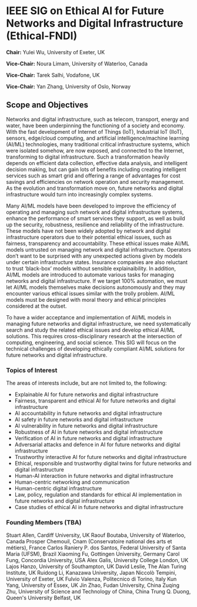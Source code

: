 # IEEE SIG on Ethical AI for Future Networks and Digital Infrastructure (Ethical-FNDI)

**Chair:** Yulei Wu, University of Exeter, UK

**Vice-Chair:** Noura Limam, University of Waterloo, Canada

**Vice-Chair:** Tarek Salhi, Vodafone, UK

**Vice-Chair:** Yan Zhang, University of Oslo, Norway

## Scope and Objectives
Networks and digital infrastructure, such as telecom, transport, energy and water, have been underpinning the functioning of a society and economy. With the fast development of Internet of Things (IoT), Industrial IoT (IIoT), sensors, edge/cloud computing, and artificial intelligence/machine learning (AI/ML) technologies, many traditional critical infrastructure systems, which were isolated somehow, are now exposed, and connected to the Internet, transforming to digital infrastructure. Such a transformation heavily depends on efficient data collection, effective data analysis, and intelligent decision making, but can gain lots of benefits including creating intelligent services such as smart grid and offering a range of advantages for cost savings and efficiencies on network operation and security management. As the evolution and transformation move on, future networks and digital infrastructure would turn into increasingly complex systems. 

Many AI/ML models have been developed to improve the efficiency of operating and managing such network and digital infrastructure systems, enhance the performance of smart services they support, as well as build up the security, robustness, resilience and reliability of the infrastructure. These models have not been widely adopted by network and digital infrastructure operators due to their potential ethical issues, such as fairness, transparency and accountability. These ethical issues make AI/ML models untrusted on managing network and digital infrastructure. Operators don’t want to be surprised with any unexpected actions given by models under certain infrastructure states. Insurance companies are also reluctant to trust ‘black-box’ models without sensible explainaibility. In addition, AI/ML models are introduced to automate various tasks for managing networks and digital infrastructure. If we target 100% automation, we must let AI/ML models themselves make decisions autonomously and they may encounter various ethical issues similar with the trolly problem. AI/ML models must be designed with moral theory and ethical principles considered at the outset.

To have a wider acceptance and implementation of AI/ML models in managing future networks and digital infrastructure, we need systematically search and study the related ethical issues and develop ethical AI/ML solutions. This requires cross-disciplinary research at the intersection of computing, engineering, and social science. This SIG will focus on the technical challenges of developing ethically compliant AI/ML solutions for future networks and digital infrastructure. 

### Topics of Interest
The areas of interests include, but are not limited to, the following:
- Explainable AI for future networks and digital infrastructure
- Fairness, transparent and ethical AI for future networks and digital infrastructure
- AI accountability in future networks and digital infrastructure
- AI safety in future networks and digital infrastructure
- AI vulnerability in future networks and digital infrastructure
- Robustness of AI in future networks and digital infrastructure
- Verification of AI in future networks and digital infrastructure
- Adversarial attacks and defence in AI for future networks and digital infrastructure
- Trustworthy interactive AI for future networks and digital infrastructure
- Ethical, responsible and trustworthy digital twins for future networks and digital infrastructure
- Human-AI interaction in future networks and digital infrastructure
- Human-centric networking and communication
- Human-centric digital infrastructure
- Law, policy, regulation and standards for ethical AI implementation in future networks and digital infrastructure
- Case studies of ethical AI in future networks and digital infrastructure

### Founding Members (TBA)
Stuart Allen, Cardiff University, UK
Raouf Boutaba, University of Waterloo, Canada
Prosper Chemouil, Cnam (Conservatoire national des arts et métiers), France
Carlos Raniery P. dos Santos, Federal University of Santa Maria (UFSM), Brazil
Xiaoming Fu, Gottingen University, Germany
Carol Fung, Concordia University, USA
Alex Galis, University College London, UK
Lajos Hanzo, University of Southampton, UK
David Leslie, The Alan Turing Institute, UK
Ruidong Li, Kanazawa University, Japan
Niccolò Tempini, University of Exeter, UK
Fulvio Valenza, Politecnico di Torino, Italy
Kun Yang, University of Essex, UK
Jin Zhao, Fudan University, China
Zuqing Zhu, University of Science and Technology of China, China
Trung Q. Duong, Queen's University Belfast, UK
